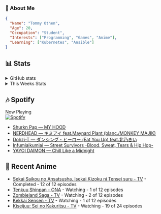 ### 👋 About Me
```json
{
  "Name": "Tommy Othen",
  "Age": 20,
  "Occupation": "Student",
  "Interests": ["Programming", "Games", "Anime"],
  "Learning": ["Kubernetes", "Ansible"]
}
```

## 📊 Stats
<details>
  <summary>GitHub stats</summary>
  <a href="https://github.com/anuraghazra/github-readme-stats">
    <img src="https://github-readme-stats.vercel.app/api?username=DaSushiAsian&show_icons=true&count_private=true&hide=prs,issues">
  </a>
</details>

<details>
  <summary>This Weeks Stats</summary>
  <a href="https://github.com/anuraghazra/github-readme-stats">
    <img src="https://github-readme-stats.vercel.app/api/wakatime?username=DaSushiAsian&cache_seconds=1800&custom_title=Top Languages">
  </a>
</details>

## 🎶 Spotify
Now Playing\
[![Spotify](https://novatorem-dasushiasian.vercel.app/api/spotify)](https://open.spotify.com/user/g90805640970)
<!-- LASTFM:START -->
* [Shurkn Pap — MY HOOD](https://www.last.fm/music/Shurkn+Pap/_/MY+HOOD)
* [NERDHEAD — キミアイ feat.Maynard Plant &lpar;blanc./MONKEY MAJIK&rpar;](https://www.last.fm/music/NERDHEAD/_/%E3%82%AD%E3%83%9F%E3%82%A2%E3%82%A4+feat.Maynard+Plant+&lpar;blanc.%2FMONKEY+MAJIK&rpar;)
* [Dohzi-T — ダンシング・ヒーロー &lpar;Eat You Up&rpar; feat.北乃きい](https://www.last.fm/music/Dohzi-T/_/%E3%83%80%E3%83%B3%E3%82%B7%E3%83%B3%E3%82%B0%E3%83%BB%E3%83%92%E3%83%BC%E3%83%AD%E3%83%BC+&lpar;Eat+You+Up&rpar;+feat.%E5%8C%97%E4%B9%83%E3%81%8D%E3%81%84)
* [Infumiaikumiai — Street Survivors -Blood, Sweat, Tears &amp; Hip Hop-](https://www.last.fm/music/Infumiaikumiai/_/Street+Survivors+-Blood,+Sweat,+Tears+&amp;+Hip+Hop-)
* [YAYOI DAIMON — Chill Like a Midnight](https://www.last.fm/music/YAYOI+DAIMON/_/Chill+Like+a+Midnight)<!-- LASTFM:END -->

## 🗻 Recent Anime
<!-- ANIME-LIST:START -->
* [Sekai Saikou no Ansatsusha, Isekai Kizoku ni Tensei suru - TV](https://myanimelist.net/anime/47790/Sekai_Saikou_no_Ansatsusha_Isekai_Kizoku_ni_Tensei_suru) - Completed - 12 of 12 episodes
* [Tenkuu Shinpan - ONA](https://myanimelist.net/anime/43690/Tenkuu_Shinpan) - Watching - 1 of 12 episodes
* [Zombieland Saga - TV](https://myanimelist.net/anime/37976/Zombieland_Saga) - Watching - 2 of 12 episodes
* [Kekkai Sensen - TV](https://myanimelist.net/anime/24439/Kekkai_Sensen) - Watching - 1 of 12 episodes
* [Kiseijuu: Sei no Kakuritsu - TV](https://myanimelist.net/anime/22535/Kiseijuu__Sei_no_Kakuritsu) - Watching - 19 of 24 episodes<!-- ANIME-LIST:END -->
